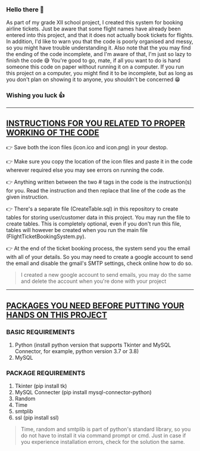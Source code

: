 ### Hello there 👋

As part of my grade XII school project, I created this system for booking airline tickets. Just be aware that some flight names have already been entered into this project, and that it does not actually book tickets for flights. In addition, I'd like to warn you that the code is poorly organised and messy, so you might have trouble understanding it. Also note that the you may find the ending of the code incomplete, and I'm aware of that, I'm just so lazy to finish the code 😅
You're good to go, mate, if all you want to do is hand someone this code on paper without running it on a computer. If you run this project on a computer, you might find it to be incomplete, but as long as you don't plan on showing it to anyone, you shouldn't be concerned 😁

### Wishing you luck 👍

---

## <ins>INSTRUCTIONS FOR YOU RELATED TO PROPER WORKING OF THE CODE</ins>

👉 Save both the icon files (icon.ico and icon.png) in your destop.

👉 Make sure you copy the location of the icon files and paste it in the code wherever required else you may see errors on running the code.

👉 Anything written between the two # tags in the code is the instruction(s) for you. Read the instruction and then replace that line of the code as the given instruction.

👉 There's a separate file (CreateTable.sql) in this repository to create tables for storing user/customer data in this project. You may run the file to create tables. This is completely optional, even if you don't run this file, tables will however be created when you run the main file (FlightTicketBookingSystem.py).

👉 At the end of the ticket booking process, the system send you the email with all of your details. So you may need to create a google account to send the email and disable the gmail's SMTP settings, check online how to do so.
>I created a new google account to send emails, you may do the same and delete the account when you're done with your project

---

## <ins>PACKAGES YOU NEED BEFORE PUTTING YOUR HANDS ON THIS PROJECT</ins>
### BASIC REQUIREMENTS
1. Python (install python version that supports Tkinter and MySQL Connector, for example, python version 3.7 or 3.8)
2. MySQL

### PACKAGE REQUIREMENTS
1. Tkinter (pip install tk)
2. MySQL Connecter (pip install mysql-connector-python)
3. Random
4. Time
5. smtplib
6. ssl (pip install ssl)
>Time, random and smtplib is part of python's standard library, so you do not have to install it via command prompt or cmd. Just in case if you experience installation errors, check for the solution the same.
